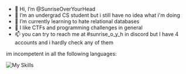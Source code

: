 - 👋 Hi, I’m @SunriseOverYourHead
- 👀 I’m an undergrad CS student but i still have no idea what i'm doing
- 🌱 I’m currently learning to hate relational databases
- 💞️ I like CTFs and programming challenges in general
- 📫 you can try to reach me at #sunrise_o_y_h in discord but I have 4 accounts and i hardly check any of them

im incompetent in all the following languages:

![My Skills](https://skillicons.dev/icons?i=c,cs,cpp,java,html,css,js,swift,arduino,postgres)

<!---
SunriseOverYourHead/SunriseOverYourHead is a ✨ special ✨ repository because its `README.md` (this file) appears on your GitHub profile.
You can click the Preview link to take a look at your changes.
--->
